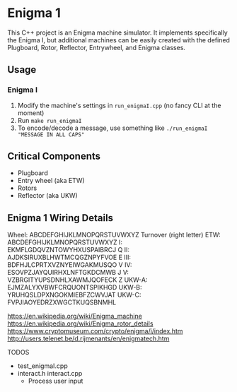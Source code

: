 # Enigma 1

This C++ project is an Enigma machine simulator.  It implements specifically the Enigma I, but additional machines can be easily created with the defined Plugboard, Rotor, Reflector, Entrywheel, and Enigma classes.

## Usage
### Enigma I
1. Modify the machine's settings in ```run_enigmaI.cpp``` (no fancy CLI at the moment)
2. Run ```make run_enigmaI```
2. To encode/decode a message, use something like ```./run_enigmaI "MESSAGE IN ALL CAPS"```

## Critical Components
 - Plugboard
 - Entry wheel (aka ETW)
 - Rotors
 - Reflector (aka UKW)

## Enigma 1 Wiring Details
Wheel:  ABCDEFGHIJKLMNOPQRSTUVWXYZ  Turnover (right letter)
ETW:    ABCDEFGHIJKLMNOPQRSTUVWXYZ
I:      EKMFLGDQVZNTOWYHXUSPAIBRCJ  Q
II:     AJDKSIRUXBLHWTMCQGZNPYFVOE  E
III:    BDFHJLCPRTXVZNYEIWGAKMUSQO  V
IV:     ESOVPZJAYQUIRHXLNFTGKDCMWB  J
V:      VZBRGITYUPSDNHLXAWMJQOFECK  Z
UKW-A:  EJMZALYXVBWFCRQUONTSPIKHGD
UKW-B:  YRUHQSLDPXNGOKMIEBFZCWVJAT
UKW-C:  FVPJIAOYEDRZXWGCTKUQSBNMHL

https://en.wikipedia.org/wiki/Enigma_machine
https://en.wikipedia.org/wiki/Enigma_rotor_details
https://www.cryptomuseum.com/crypto/enigma/i/index.htm
http://users.telenet.be/d.rijmenants/en/enigmatech.htm

TODOS
 - test_enigmaI.cpp
 - interact.h interact.cpp
    - Process user input